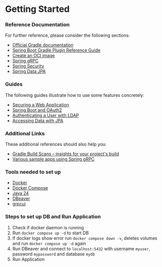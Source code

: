 # Getting Started

### Reference Documentation
For further reference, please consider the following sections:

* [Official Gradle documentation](https://docs.gradle.org)
* [Spring Boot Gradle Plugin Reference Guide](https://docs.spring.io/spring-boot/3.5.0/gradle-plugin)
* [Create an OCI image](https://docs.spring.io/spring-boot/3.5.0/gradle-plugin/packaging-oci-image.html)
* [Spring gRPC](https://docs.spring.io/spring-grpc/reference/index.html)
* [Spring Security](https://docs.spring.io/spring-boot/3.5.0/reference/web/spring-security.html)
* [Spring Data JPA](https://docs.spring.io/spring-boot/3.5.0/reference/data/sql.html#data.sql.jpa-and-spring-data)

### Guides
The following guides illustrate how to use some features concretely:

* [Securing a Web Application](https://spring.io/guides/gs/securing-web/)
* [Spring Boot and OAuth2](https://spring.io/guides/tutorials/spring-boot-oauth2/)
* [Authenticating a User with LDAP](https://spring.io/guides/gs/authenticating-ldap/)
* [Accessing Data with JPA](https://spring.io/guides/gs/accessing-data-jpa/)

### Additional Links
These additional references should also help you:

* [Gradle Build Scans – insights for your project's build](https://scans.gradle.com#gradle)
* [Various sample apps using Spring gRPC](https://github.com/spring-projects/spring-grpc/tree/main/samples)

### Tools needed to set up
- [Docker](https://www.docker.com/)
- [Docker Compose](https://docs.docker.com/compose/)
- [Java 24](https://www.oracle.com/java/technologies/javase/jdk24-archive-downloads.html)
- [DBeaver](https://dbeaver.com/)
- [grpcui](https://github.com/fullstorydev/grpcui)

### Steps to set up DB and Run Application
1. Check if docker daemon is running 
2. Run `docker compose up -d` to start DB
3. If docker logs show error run `docker compose down -v`, deletes volumes and run `docker compose up -d` again
4. Run DBeaver and connect to `localhost:5432` with username `myuser`, password `mypassword` and database `mydb`
5. Run Application